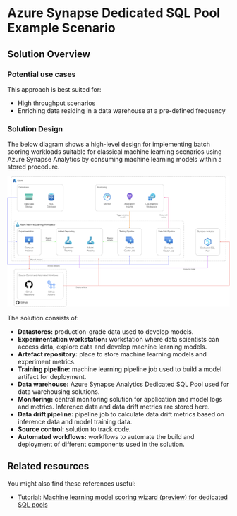 # Azure Synapse Dedicated SQL Pool Example Scenario

## Solution Overview

### Potential use cases

This approach is best suited for:

- High throughput scenarios
- Enriching data residing in a data warehouse at a pre-defined frequency

### Solution Design

The below diagram shows a high-level design for implementing batch scoring workloads suitable for classical machine learning scenarios using Azure Synapse Analytics by consuming machine learning models within a stored procedure.

![design](./images/design-sql.png)

The solution consists of:

- **Datastores:** production-grade data used to develop models.
- **Experimentation workstation:** workstation where data scientists can access data, explore data and develop machine learning models.
- **Artefact repository:** place to store machine learning models and experiment metrics.
- **Training pipeline:** machine learning pipeline job used to build a model artifact for deployment.
- **Data warehouse:** Azure Synapse Analytics Dedicated SQL Pool used for data warehousing solutions.
- **Monitoring:** central monitoring solution for application and model logs and metrics. Inference data and data drift metrics are stored here.
- **Data drift pipeline:** pipeline job to calculate data drift metrics based on inference data and model training data.
- **Source control:** solution to track code.
- **Automated workflows:** workflows to automate the build and deployment of different components used in the solution.

## Related resources

You might also find these references useful:

- [Tutorial: Machine learning model scoring wizard (preview) for dedicated SQL pools
](https://docs.microsoft.com/azure/synapse-analytics/machine-learning/tutorial-sql-pool-model-scoring-wizard)
